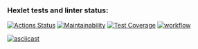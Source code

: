 ### Hexlet tests and linter status:
[![Actions Status](https://github.com/zyto/php-project-lvl1/workflows/hexlet-check/badge.svg)](https://github.com/zyto/php-project-lvl1/actions)
[![Maintainability](https://api.codeclimate.com/v1/badges/6baacc7b877f7960526b/maintainability)](https://codeclimate.com/github/zyto/php-project-lvl1/maintainability) [![Test Coverage](https://api.codeclimate.com/v1/badges/6baacc7b877f7960526b/test_coverage)](https://codeclimate.com/github/zyto/php-project-lvl1/test_coverage)
[![workflow](https://github.com/zyto/php-project-lvl1/actions/workflows/workflow.yml/badge.svg)](https://github.com/zyto/php-project-lvl1/actions/workflows/workflow.yml)

[![asciicast](https://asciinema.org/a/cUhNemFcarLqJdZ2JoTEMAE0K.svg)](https://asciinema.org/a/cUhNemFcarLqJdZ2JoTEMAE0K)